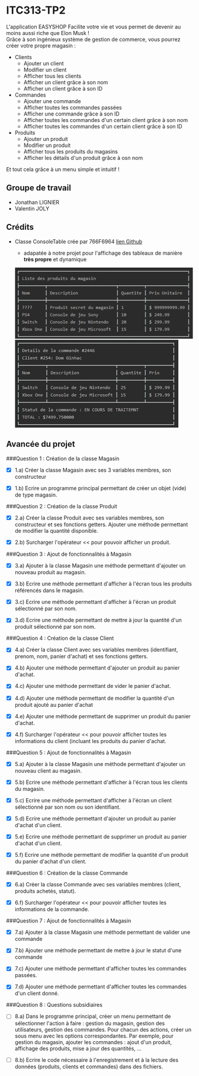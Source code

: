 # ITC313-TP2
L'application EASYSHOP Facilite votre vie et vous permet de devenir au moins aussi riche que Elon Musk !  
Grâce à son ingénieux système de gestion de commerce, vous pourrez créer votre propre magasin :

* Clients
	* Ajouter un client
	* Modifier un client
	* Afficher tous les clients
	* Afficher un client grâce à son nom
	* Afficher un client grâce à son ID
* Commandes
	* Ajouter une commande
	* Afficher toutes les commandes passées
	* Afficher une commande grâce à son ID
	* Afficher toutes les commandes d'un certain client grâce à son nom
	* Afficher toutes les commandes d'un certain client grâce à son ID
* Produits
	* Ajouter un produit
	* Modifier un produit
	* Afficher tous les produits du magasins
	* Afficher les détails d'un produit grâce à osn nom

Et tout cela grâce à un menu simple et intuitif !

## Groupe de travail
* Jonathan LIGNIER
* Valentin JOLY

## Crédits
* Classe ConsoleTable crée par 766F6964 [lien Github](https://github.com/766F6964/ConsoleTable)
	* adapatée à notre projet pour l'affichage des tableaux de manière **très propre** et dynamique

	![Capture d'cran d'un tableau console sans ligne de fin](images/easyshop_table1.png) ![Capture d'cran d'un tableau console avec ligne de fin](images/easyshop_table2.png)
## Avancée du projet

###Question 1 : Création de la classe Magasin
- [x] 1.a) Créer la classe Magasin avec ses 3 variables membres, son constructeur

- [x] 1.b) Ecrire un programme principal permettant de créer un objet (vide) de type magasin.

###Question 2 : Création de la classe Produit
- [x] 2.a) Créer la classe Produit avec ses variables membres, son constructeur et ses fonctions getters. Ajouter une méthode permettant de modifier la quantité disponible.

- [x] 2.b) Surcharger l'opérateur << pour pouvoir afficher un produit.

###Question 3 : Ajout de fonctionnalités à Magasin
- [x] 3.a) Ajouter à la classe Magasin une méthode permettant d'ajouter un nouveau produit au magasin.

- [x] 3.b) Ecrire une méthode permettant d'afficher à l'écran tous les produits référencés dans le magasin.

- [x] 3.c) Ecrire une méthode permettant d'afficher à l'écran un produit sélectionné par son nom.

- [x] 3.d) Ecrire une méthode permettant de mettre à jour la quantité d'un produit sélectionné par son nom.

###Question 4 : Création de la classe Client
- [x] 4.a) Créer la classe Client avec ses variables membres (identifiant, prenom, nom, panier d'achat) et ses fonctions getters.

- [x] 4.b) Ajouter une méthode permettant d'ajouter un produit au panier d'achat.

- [x] 4.c) Ajouter une méthode permettant de vider le panier d'achat.

- [x] 4.d) Ajouter une méthode permettant de modifier la quantité d'un produit ajouté au panier d'achat

- [x] 4.e) Ajouter une méthode permettant de supprimer un produit du panier d'achat.

- [x] 4.f) Surcharger l'opérateur << pour pouvoir afficher toutes les informations du client (incluant les produits du panier d'achat.

###Question 5 : Ajout de fonctionnalités à Magasin
- [x] 5.a) Ajouter à la classe Magasin une méthode permettant d'ajouter un nouveau client au magasin.

- [x] 5.b) Ecrire une méthode permettant d'afficher à l'écran tous les clients du magasin.

- [x] 5.c) Ecrire une méthode permettant d'afficher à l'écran un client sélectionné par son nom ou son identifiant.

- [x] 5.d) Ecrire une méthode permettant d'ajouter un produit au panier d'achat d'un client.

- [x] 5.e) Ecrire une méthode permettant de supprimer un produit au panier d'achat d'un client.

- [x] 5.f) Ecrire une méthode permettant de modifier la quantité d'un produit du panier d'achat d'un client.


###Question 6 : Création de la classe Commande
- [x] 6.a) Créer la classe Commande avec ses variables membres (client, produits achetés, statut).

- [x] 6.f) Surcharger l'opérateur << pour pouvoir afficher toutes les informations de la commande.

###Question 7 : Ajout de fonctionnalités à Magasin
- [x] 7.a) Ajouter à la classe Magasin une méthode permettant de valider une commande

- [x] 7.b) Ajouter une méthode permettant de mettre à jour le statut d'une commande

- [x] 7.c) Ajouter une méthode permettant d'afficher toutes les commandes passées.

- [x] 7.d) Ajouter une méthode permettant d'afficher toutes les commandes d'un client donné.

###Question 8 : Questions subsidiaires
- [ ] 8.a) Dans le programme principal, créer un menu permettant de sélectionner l'action à faire : gestion du magasin, gestion des utilisateurs, gestion des commandes. Pour chacun des actions, créer un sous menu avec les options correspondantes. Par exemple, pour gestion du magasin, ajouter les commandes : ajout d'un produit, affichage des produits, mise a jour des quantités, …

- [ ] 8.b) Ecrire le code nécessaire à l'enregistrement et à la lecture des données (produits, clients et commandes) dans des fichiers.
